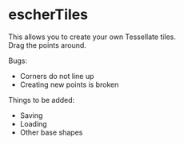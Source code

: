 escherTiles
===========

This allows you to create your own Tessellate tiles.  
Drag the points around.  
  
Bugs:
* Corners do not line up  
* Creating new points is broken  
  
Things to be added:
* Saving  
* Loading  
* Other base shapes  
